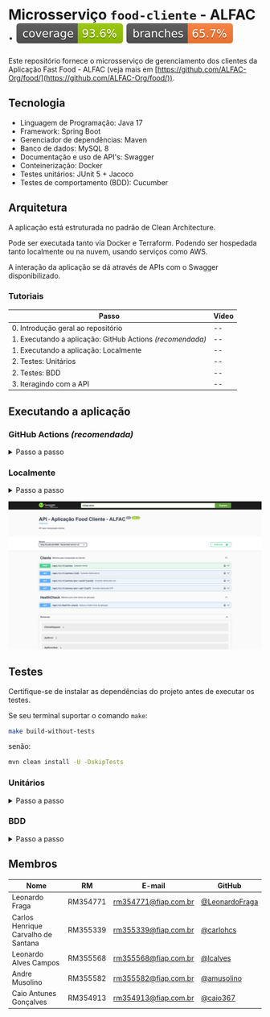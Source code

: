 # Microsserviço `food-cliente` - ALFAC  · ![Coverage](.github/badges/jacoco.svg) ![Branches coverage](.github/badges/branches.svg)

Este repositório fornece o microsserviço de gerenciamento dos clientes da Aplicação Fast Food - ALFAC (veja mais em [https://github.com/ALFAC-Org/food/](https://github.com/ALFAC-Org/food/)).

## Tecnologia

* Linguagem de Programação: Java 17
* Framework: Spring Boot
* Gerenciador de dependências: Maven
* Banco de dados: MySQL 8
* Documentação e uso de API's: Swagger
* Conteinerização: Docker
* Testes unitários: JUnit 5 + Jacoco
* Testes de comportamento (BDD): Cucumber

## Arquitetura

A aplicação está estruturada no padrão de Clean Architecture. 

Pode ser executada tanto via Docker e Terraform. Podendo ser hospedada tanto localmente ou na nuvem, usando serviços como AWS. 

A interação da aplicação se dá através de APIs com o Swagger disponibilizado.

### Tutoriais

| Passo                                                    | Vídeo |
|----------------------------------------------------------|-------|
| 0. Introdução geral ao repositório                       | --    |
| 1. Executando a aplicação: GitHub Actions _(recomendada)_ | --    |
| 1. Executando a aplicação: Localmente                    | --    |
| 2. Testes: Unitários                                     | --    |
| 2. Testes: BDD                                           | --    |
| 3. Iteragindo com a API                                  | --    |

## Executando a aplicação

### GitHub Actions _(recomendada)_

<details>
  <summary>Passo a passo</summary>

> [!WARNING]  
> **Primeiramente, é necessário configurar a infraestrutura por meio do link: [https://github.com/ALFAC-Org/food-cloud-infra/actions/workflows/create-infraestructure.yml](https://github.com/ALFAC-Org/food-cloud-infra/actions/workflows/create-infraestructure.yml)**

1. Acesse [https://github.com/ALFAC-Org/food-cliente/actions](https://github.com/ALFAC-Org/food-cliente/actions) (A guia `Actions` deste repositório);
2. Acesse `CI/CD`;
3. Clique em `Run workflow` (ou Executar workflow);
4. Aguarde. Se tudo der certo, o `check` verde deverá aparecer - o processo dura em torno de 2 minutos;

![applicacao-atualizada-sucesso](./docs/aplicacao-atualizada-sucesso.png)

Para acessar a aplicação é necessário acessar a URL da através do Kubernetes, acessando a área de Services e acessando ao serviço `food-cliente`.
A URL será algo como: [http://aa326084c74cf48c6a15f7832f4edb95-21c002b943a9cff6.elb.us-east-1.amazonaws.com:8080/api-docs](http://aa326084c74cf48c6a15f7832f4edb95-21c002b943a9cff6.elb.us-east-1.amazonaws.com:8080/api-docs).

</details>

### Localmente

<details>
  <summary>Passo a passo</summary>

No terminal, execute:

```bash
docker compose up
```

Acesse a aplicação da API em:

[http://localhost:8080/api-docs](http://localhost:8080/api-docs)

</details>

![swagger-aplicacao](docs/swagger-aplicacao.png)

## Testes

Certifique-se de instalar as dependências do projeto antes de executar os testes.

Se seu terminal suportar o comando `make`:

```bash
make build-without-tests
```

senão:

```bash
mvn clean install -U -DskipTests
```

### Unitários

<details>
  <summary>Passo a passo</summary>

No terminal, execute:

Se seu terminal suportar o comando `make`:

```bash
make unit-test-coverage
```

senão:

```bash
mvn clean test -P unit-tests
```

Você poderá ver o relatório de cobertura de testes em `target/site/jacoco/index.html`.

![jacoco-coverage.png](./docs/jacoco-coverage.png)

Além disso, é possível ver o coverage atualizado nesta página, ao lado do título do repositório.

</details>

### BDD

<details>
  <summary>Passo a passo</summary>

No terminal, execute:

```bash
docker compose up
```

Em outro terminal, execute:

Se seu terminal suportar o comando `make`:

```bash
make bdd-test
```

senão:

```bash
mvn clean test -P bdd-tests
```

Você poderá ver o relatório de cobertura de testes em `target/cucumber-reports/cucumber.html`.

![cucumber-coverage.png](./docs/cucumber-coverage.png)

</details>

## Membros

| Nome | RM | E-mail | GitHub |
| --- | --- | --- | --- |
| Leonardo Fraga | RM354771 | [rm354771@fiap.com.br](mailto:rm354771@fiap.com.br) | [@LeonardoFraga](https://github.com/LeonardoFraga) |
| Carlos Henrique Carvalho de Santana | RM355339 | [rm355339@fiap.com.br](mailto:rm355339@fiap.com.br) | [@carlohcs](https://github.com/carlohcs) |
| Leonardo Alves Campos | RM355568 | [rm355568@fiap.com.br](mailto:rm355568@fiap.com.br) | [@lcalves](https://github.com/lcalves) |
| Andre Musolino | RM355582 | [rm355582@fiap.com.br](mailto:rm355582@fiap.com.br) | [@amusolino](https://github.com/amusolino) |
| Caio Antunes Gonçalves | RM354913 | [rm354913@fiap.com.br](mailto:rm354913@fiap.com.br) | [@caio367](https://github.com/caio367) |
